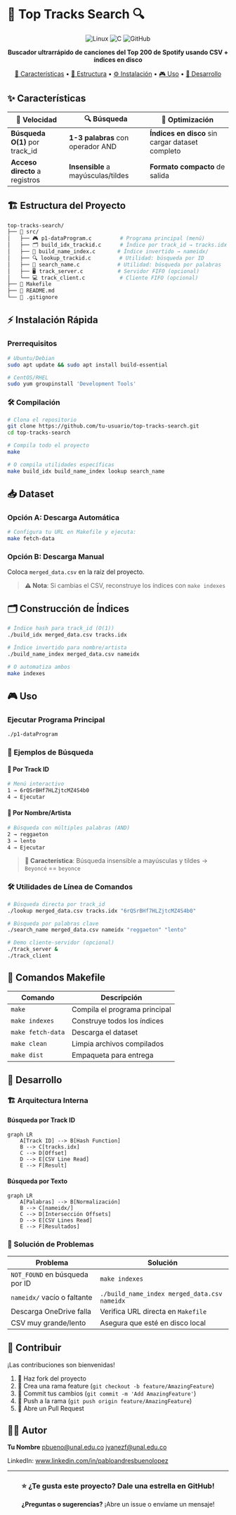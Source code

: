 # 🎵 Top Tracks Search 🔍

<div align="center">

![Linux](https://img.shields.io/badge/Linux-FCC624?style=for-the-badge&logo=linux&logoColor=black)
![C](https://img.shields.io/badge/C-00599C?style=for-the-badge&logo=c&logoColor=white)
![GitHub](https://img.shields.io/badge/GitHub-100000?style=for-the-badge&logo=github&logoColor=white)

**Buscador ultrarrápido de canciones del Top 200 de Spotify usando CSV + índices en disco**

[🚀 Características](#-características) • [📁 Estructura](#-estructura-del-proyecto) • [⚙️ Instalación](#️-instalación) • [🎮 Uso](#-uso) • [🔧 Desarrollo](#-desarrollo)

</div>

## ✨ Características

<div align="center">

| 🚀 Velocidad | 🔍 Búsqueda | 💾 Optimización |
|-------------|-------------|-----------------|
| **Búsqueda O(1)** por track_id | **1-3 palabras** con operador AND | **Índices en disco** sin cargar dataset completo |
| **Acceso directo** a registros | **Insensible** a mayúsculas/tildes | **Formato compacto** de salida |

</div>

## 🏗️ Estructura del Proyecto

```bash
top-tracks-search/
├── 📁 src/
│   ├── 🎮 p1-dataProgram.c         # Programa principal (menú)
│   ├── 🗂️ build_idx_trackid.c      # Índice por track_id → tracks.idx
│   ├── 📖 build_name_index.c       # Índice invertido → nameidx/
│   ├── 🔍 lookup_trackid.c         # Utilidad: búsqueda por ID
│   ├── 📝 search_name.c            # Utilidad: búsqueda por palabras
│   ├── 🖥️ track_server.c           # Servidor FIFO (opcional)
│   └── 💻 track_client.c           # Cliente FIFO (opcional)
├── 🔧 Makefile
├── 📄 README.md
└── 🚫 .gitignore
```

## ⚡ Instalación Rápida

### Prerrequisitos
```bash
# Ubuntu/Debian
sudo apt update && sudo apt install build-essential

# CentOS/RHEL
sudo yum groupinstall 'Development Tools'
```

### 🛠️ Compilación
```bash
# Clona el repositorio
git clone https://github.com/tu-usuario/top-tracks-search.git
cd top-tracks-search

# Compila todo el proyecto
make

# O compila utilidades específicas
make build_idx build_name_index lookup search_name
```

## 📥 Dataset

### Opción A: Descarga Automática
```bash
# Configura tu URL en Makefile y ejecuta:
make fetch-data
```

### Opción B: Descarga Manual
Coloca `merged_data.csv` en la raíz del proyecto.

> **⚠️ Nota**: Si cambias el CSV, reconstruye los índices con `make indexes`

## 🗂️ Construcción de Índices

```bash
# Índice hash para track_id (O(1))
./build_idx merged_data.csv tracks.idx

# Índice invertido para nombre/artista
./build_name_index merged_data.csv nameidx

# O automatiza ambos
make indexes
```

## 🎮 Uso

### Ejecutar Programa Principal
```bash
./p1-dataProgram
```

### 🎯 Ejemplos de Búsqueda

#### 🔎 Por Track ID
```bash
# Menú interactivo
1 → 6rQSrBHf7HLZjtcMZ4S4b0
4 → Ejecutar
```

#### 🎵 Por Nombre/Artista
```bash
# Búsqueda con múltiples palabras (AND)
2 → reggaeton
3 → lento
4 → Ejecutar
```

> **🎉 Característica**: Búsqueda insensible a mayúsculas y tildes → `Beyoncé` == `beyonce`

### 🛠️ Utilidades de Línea de Comandos

```bash
# Búsqueda directa por track_id
./lookup merged_data.csv tracks.idx "6rQSrBHf7HLZjtcMZ4S4b0"

# Búsqueda por palabras clave
./search_name merged_data.csv nameidx "reggaeton" "lento"

# Demo cliente-servidor (opcional)
./track_server &
./track_client
```

## 🧰 Comandos Makefile

| Comando | Descripción |
|---------|-------------|
| `make` | Compila el programa principal |
| `make indexes` | Construye todos los índices |
| `make fetch-data` | Descarga el dataset |
| `make clean` | Limpia archivos compilados |
| `make dist` | Empaqueta para entrega |

## 🔧 Desarrollo

### 🏗️ Arquitectura Interna

#### Búsqueda por Track ID
```mermaid
graph LR
    A[Track ID] --> B[Hash Function]
    B --> C[tracks.idx]
    C --> D[Offset]
    D --> E[CSV Line Read]
    E --> F[Result]
```

#### Búsqueda por Texto
```mermaid
graph LR
    A[Palabras] --> B[Normalización]
    B --> C[nameidx/]
    C --> D[Intersección Offsets]
    D --> E[CSV Lines Read]
    E --> F[Resultados]
```

### 🐛 Solución de Problemas

| Problema | Solución |
|----------|----------|
| `NOT_FOUND` en búsqueda por ID | `make indexes` |
| `nameidx/` vacío o faltante | `./build_name_index merged_data.csv nameidx` |
| Descarga OneDrive falla | Verifica URL directa en `Makefile` |
| CSV muy grande/lento | Asegura que esté en disco local |

## 🤝 Contribuir

¡Las contribuciones son bienvenidas! 

1. 🍴 Haz fork del proyecto
2. 🌿 Crea una rama feature (`git checkout -b feature/AmazingFeature`)
3. 💬 Commit tus cambios (`git commit -m 'Add AmazingFeature'`)
4. 🚀 Push a la rama (`git push origin feature/AmazingFeature`)
5. 🔄 Abre un Pull Request


## 👨‍💻 Autor

**Tu Nombre**
pbueno@unal.edu.co
jyanezf@unal.edu.co

LinkedIn: www.linkedin.com/in/pabloandresbuenolopez

---

<div align="center">

### ⭐ ¿Te gusta este proyecto? Dale una estrella en GitHub!

**¿Preguntas o sugerencias?** ¡Abre un issue o envíame un mensaje!

</div>
